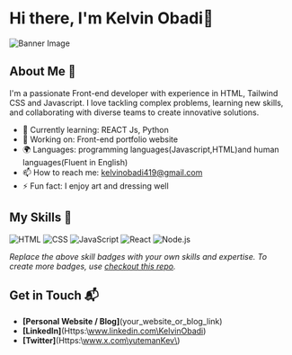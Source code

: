 # Hi there, I'm Kelvin Obadi👋

![Banner Image](your_banner_image_url_here)

## About Me 🚀

I'm a passionate Front-end developer with experience in HTML, Tailwind CSS and Javascript. I love tackling complex problems, learning new skills, and collaborating with diverse teams to create innovative solutions.

- 🌱 Currently learning: REACT Js, Python
- 🔭 Working on: Front-end portfolio website
- 🌍 Languages: programming languages(Javascript,HTML)and human languages(Fluent in English)
- 📫 How to reach me: kelvinobadi419@gmail.com
- ⚡ Fun fact: I enjoy art and dressing well

## My Skills 🧠

![HTML](https://img.shields.io/badge/-HTML-E34F26?style=flat-square&logo=html5&logoColor=white)
![CSS](https://img.shields.io/badge/-CSS-1572B6?style=flat-square&logo=css3&logoColor=white)
![JavaScript](https://img.shields.io/badge/-JavaScript-F7DF1E?style=flat-square&logo=javascript&logoColor=black)
![React](https://img.shields.io/badge/-React-61DAFB?style=flat-square&logo=react&logoColor=black)
![Node.js](https://img.shields.io/badge/-Node.js-339933?style=flat-square&logo=node.js&logoColor=white)

*Replace the above skill badges with your own skills and expertise. To create more badges, use [checkout this repo](https://github.com/alexandresanlim/Badges4-README.md-Profile).*


## Get in Touch 📬

- **[Personal Website / Blog]**(your_website_or_blog_link)
- **[LinkedIn]**(Https:\\www.linkedin.com\KelvinObadi)
- **[Twitter]**(Https:\\www.x.com\yutemanKev\)


